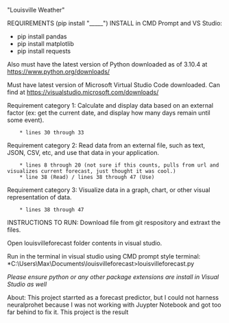 "Louisville Weather" 


REQUIREMENTS (pip install "_____") INSTALL in CMD Prompt and VS Studio:
* pip install pandas
* pip install matplotlib
* pip install requests




Also must have the latest version of Python downloaded as of 3.10.4 at https://www.python.org/downloads/

Must have latest version of Microsoft Virtual Studio Code downloaded. Can find at https://visualstudio.microsoft.com/downloads/


Requirement category 1: Calculate and display data based on an external factor (ex: get the current date, and display how many days remain until some event).

        * lines 30 through 33

Requirement category 2: Read data from an external file, such as text, JSON, CSV, etc, and use that data in your application.

        * lines 8 through 20 (not sure if this counts, pulls from url and visualizes current forecast, just thought it was cool.)
        * line 38 (Read) / lines 38 through 47 (Use)
        
Requirement category 3: Visualize data in a graph, chart, or other visual representation of data.

        * lines 38 through 47



INSTRUCTIONS TO RUN:
Download file from git respository and extraxt the files.

Open louisvilleforecast folder contents in visual studio.

Run in the terminal in visual studio using CMD prompt style terminal:
*C:\Users\Max\Documents\louisvilleforecast>louisvilleforecast.py

*Please ensure python or any other package extensions are install in Visual Studio as well*



About:
    This project starrted as a forecast predictor, but I could not harness neuralprohet because I was not working with Juypter Notebook and got too far behind to fix it. This project is the result